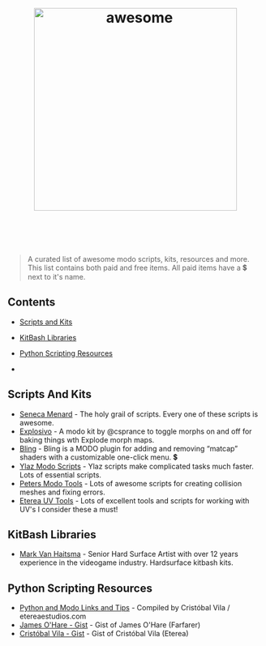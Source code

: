  <h1 align="center">
 	<br>
 	<img width="400" src="http://2011.igem.org/wiki/images/b/ba/Luxology.jpg" alt="awesome">
 	<br>
 	<br>
 	<br>
 </h1>
 
 > A curated list of awesome modo scripts, kits, resources and more. This list contains both paid and free items. 
 All paid items have a :heavy_dollar_sign: next to it's name.
 
 
## Contents
 - [Scripts and Kits](#scripts-and-kits) 
 - [KitBash Libraries](#kitbash-libraries)
 - [Python Scripting Resources](#python-scripting-resources)

-
## Scripts And Kits
- [Seneca Menard](http://www.indigosm.com/modoscripts.htm) - The holy grail of scripts. Every one of these scripts is awesome.
- [Explosivo](http://csprance.github.io/Explosivo/) - A modo kit by @csprance to toggle morphs on and off for baking things wth Explode morph maps.
- [Bling](http://www.mechanicalcolor.com/modo-kits/bling) - Bling is a MODO plugin for adding and removing “matcap” shaders with a customizable one-click menu. :heavy_dollar_sign:
- [Ylaz Modo Scripts](http://community.thefoundry.co.uk/asset/scripts/?mode=Profile&name=ylaz) - Ylaz scripts make complicated tasks much faster. Lots of essential scripts.
- [Peters Modo Tools](http://www.prespondek.com/modo-scripts/) - Lots of awesome scripts for creating collision meshes and fixing errors.
- [Eterea UV Tools](http://community.thefoundry.co.uk/discussion/topic.aspx?f=37&t=53060) - Lots of excellent tools and scripts for working with UV's I consider these a must!
 
## KitBash Libraries
- [Mark Van Haitsma](https://gumroad.com/mvhaitsma) - Senior Hard Surface Artist with over 12 years experience in the videogame industry. Hardsurface kitbash kits.


## Python Scripting Resources
- [Python and Modo Links and Tips](http://www.etereaestudios.com/modoshare/tips_python_modo.html) - Compiled by Cristóbal Vila / etereaestudios.com
- [James O'Hare - Gist](https://gist.github.com/Farfarer) - Gist of James O'Hare (Farfarer)
- [Cristóbal Vila - Gist](https://gist.github.com/Eterea) - Gist of Cristóbal Vila (Eterea)
